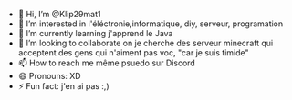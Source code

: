 - 👋 Hi, I’m @Klip29mat1
- 👀 I’m interested in l'éléctronie,informatique, diy, serveur, programation
- 🌱 I’m currently learning j'apprend le Java
- 💞️ I’m looking to collaborate on je cherche des serveur minecraft qui acceptent des gens qui n'aiment pas voc, "car je suis timide"
- 📫 How to reach me même psuedo sur Discord
- 😄 Pronouns: XD
- ⚡ Fun fact: j'en ai pas :,)

<!---
Klip29mat1/Klip29mat1 is a ✨ special ✨ repository because its `README.md` (this file) appears on your GitHub profile.
You can click the Preview link to take a look at your changes.
--->
